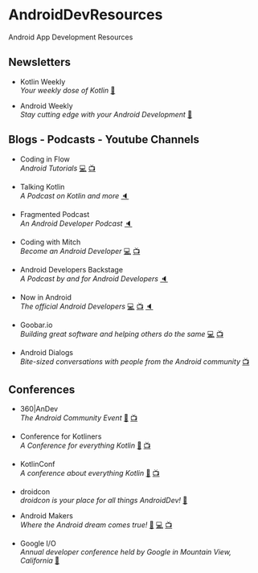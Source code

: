 # AndroidDevResources
Android App Development Resources

## Newsletters

- Kotlin Weekly </br> _Your weekly dose of Kotlin_ [:email:](http://www.kotlinweekly.net)

- Android Weekly </br> _Stay cutting edge with your Android Development_ [:email:](https://androidweekly.net)

## Blogs - Podcasts - Youtube Channels


- Coding in Flow </br> _Android Tutorials_ [:computer:](https://codinginflow.com) [:tv:](https://www.youtube.com/channel/UC_Fh8kvtkVPkeihBs42jGcA)

- Talking Kotlin </br> _A Podcast on Kotlin and more_ [:speaker:](https://talkingkotlin.com)

- Fragmented Podcast </br> _An Android Developer Podcast_ [:speaker:](https://fragmentedpodcast.com)

- Coding with Mitch </br> _Become an Android Developer_ [:computer:](https://codingwithmitch.com) [:tv:](https://www.youtube.com/channel/UCoNZZLhPuuRteu02rh7bzsw)

- Android Developers Backstage </br> _A Podcast by and for Android Developers_ [:speaker:](http://androidbackstage.blogspot.com)

- Now in Android </br> _The official Android Developers_ [:computer:](https://medium.com/androiddevelopers/tagged/now-in-android) [:tv:](https://www.youtube.com/user/androiddevelopers) [:speaker:](http://nowinandroid.googledevelopers.libsynpro.com)

- Goobar.io </br> _Building great software and helping others do the same_ [:computer:](https://goobar.io) [:tv:](https://goobar.io)

- Android Dialogs </br> _Bite-sized conversations with people from the Android community_ [:tv:](https://www.youtube.com/channel/UCMEmNnHT69aZuaOrE-dF6ug)

## Conferences

- 360|AnDev </br> _The Android Community Event_ [:ticket:](http://360andev.com) [:tv:](https://www.youtube.com/channel/UCE56f_Yd4M9P6WlgdTeuuXQ)

- Conference for Kotliners </br> _A Conference for everything Kotlin_ [:ticket:](https://kotliners.com/conference) [:tv:](https://www.youtube.com/channel/UCk680H4N8NHgbKvvtAtR9tg)

- KotlinConf </br> _A conference about everything Kotlin_  [:ticket:](https://kotlinconf.com) [:tv:](https://www.youtube.com/user/JetBrainsTV)

- droidcon </br> _droidcon is your place for all things AndroidDev!_ [:ticket:](https://www.droidcon.com)

- Android Makers </br> _Where the Android dream comes true!_ [:ticket:](https://androidmakers.fr) [:computer:](https://androidmakers.fr/blog/) [:tv:](https://www.youtube.com/channel/UCkatLlah5weIpN23LqMgdTg)

- Google I/O </br> _Annual developer conference held by Google in Mountain View, California_ [:ticket:](https://events.google.com/io/)


